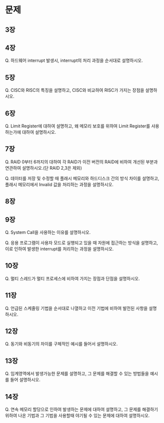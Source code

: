 # 문제

## 3장

## 4장

Q. 하드웨어 interrupt 발생시, interrupt의 처리 과정을 순서대로 설명하시오.

## 5장

Q. CISC와 RISC의 특징을 설명하고, CISC와 비교하여 RISC가 가지는 장점을 설명하시오.

## 6장
Q. Limit Register에 대하여 설명하고, 왜 메모리 보호를 위하여 Limit Register를 사용하는가에 대하여 설명하시오.

## 7장
Q. RAID 0부터 6까지의 대하여 각 RAID가 이전 버전의 RAID에 비하여 개선된 부분과 연관하여 설명하시오.(단 RAID 2,3은 제외)

Q. 데이터를 저장 및 수정할 때 플래시 메모리와 하드디스크 간의 방식 차이를 설명하고, 
    플래시 메모리에서 Invalid 값을 처리하는 과정을 설명하시오.

## 8장


## 9장
Q. System Call을 사용하는 이유를 설명하시오.

Q. 응용 프로그램이 사용자 모드로 실행되고 있을 때 자원에 접근하는 방식을 설명하고, 이로 인하여 발생한 interrupt를 처리하는 과정을 설명하시오.

## 10장
Q. 멀티 스레드가 멀티 프로세스에 비하여 가지는 장점과 단점을 설명하시오.

## 11장

Q. 언급된 스케줄링 기법을 순서대로 나열하고 이전 기법에 비하여 발전된 사항을 설명하시오.

## 12장

Q. 동기와 비동기의 차이를 구체적인 예시를 들어서 설명하시오.

## 13장

Q. 임계영역에서 발생가능한 문제를 설명하고, 그 문제를 해결할 수 있는 방법들을 예시를 들어 설명하시오.

## 14장

Q. 연속 메모리 할당으로 인하여 발생하는 문제에 대하여 설명하고, 그 문제를 해결하기 위하여 나온 기법과 그 기법을 사용할때 야기될 수 있는 문제에 대하여 설명하시오.
